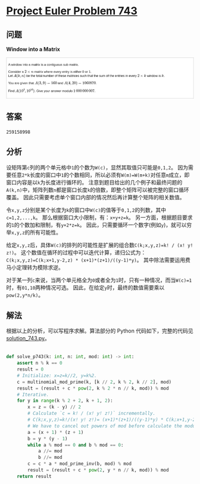 # [Project Euler Problem 743](https://projecteuler.net/problem=743)

## 问题

**Window into a Matrix**

![题目截图](../images/problem_743.png)

## 答案

`259158998`

## 分析

设矩阵第`c`列的两个单元格中`1`的个数为`W(c)`，显然其取值只可能是`0,1,2`。
因为需要任意`2*k`长度的窗口中`1`的个数相同，所以必须有`W(m)=W(m+k)`对任意`m`成立，即窗口内容是以`k`为长度进行循环的。
注意到题目给出的几个例子和最终问题的`A(k,n)`中，矩阵列数`n`都是窗口长度`k`的倍数，即整个矩阵可以被完整的窗口循环覆盖。
因此只需要考虑单个窗口内部的情况然后再计算整个矩阵的相关数值。

令`x,y,z`分别是某个长度为`k`的窗口中`W(c)`的值等于`0,1,2`的列数，其中`c=1,2,...,k`。
那么根据窗口大小限制，有：`x+y+z=k`。
另一方面，根据题目要求的`1`的个数加和限制，有`y+2*z=k`。
因此，只需要循环一个数字(例如`y`)，就可以穷举`x,y,z`的所有可能性。

给定`x,y,z`后，具体`W(c)`的排列的可能性是扩展的组合数`C(k;x,y,z)=k! / (x! y! z!)`。
这个数值在循环的过程中可以迭代计算，递归公式为：`C(k;x,y,z)=C(k;x+1,y-2,z) * (x+1)*(z+1)/((y-1)*y)`。
其中除法需要运用费马小定理转为模除求逆。

对于某一列`c`来说，当两个单元格全为`0`或者全为`1`时，只有一种情况，而当`W(c)=1`时，有`01,10`两种情况可选。
因此，在给定`y`时，最终的数值需要乘以`pow(2,y*n/k)`。

## 解法

根据以上的分析，可以写程序求解。算法部分的 Python 代码如下，完整的代码见 [solution_743.py](../solutions/solution_743.py)。

```python

def solve_p743(k: int, n: int, mod: int) -> int:
    assert n % k == 0
    result = 0
    # Initialize: x=z=k//2, y=k%2.
    c = multinomial_mod_prime(k, [k // 2, k % 2, k // 2], mod)
    result = (result + c * pow(2, k % 2 * n // k, mod)) % mod
    # Iterative.
    for y in range(k % 2 + 2, k + 1, 2):
        x = z = (k - y) // 2
        # Calculate `c = k! / (x! y! z!)` incrementally.
        # C(k;x,y,z)=k!/(x! y! z!)= (x+1)*(z+1)/((y-1)*y) * C(k;x+1,y-2,z+1).
        # We have to cancel out powers of mod before calculate the modulo inverse.
        a = (x + 1) * (z + 1)
        b = y * (y - 1)
        while a % mod == 0 and b % mod == 0:
            a //= mod
            b //= mod
        c = c * a * mod_prime_inv(b, mod) % mod
        result = (result + c * pow(2, y * n // k, mod)) % mod
    return result
```
